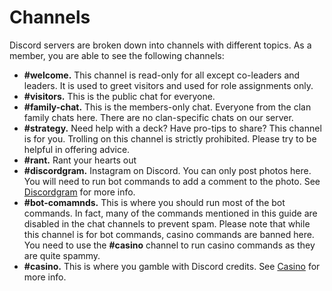 # Channels

Discord servers are broken down into channels with different topics. As a member, you are able to see the following channels:

- **#welcome.** This channel is read-only for all except co-leaders and leaders. It is used to greet visitors and used for role assignments only.
- **#visitors.** This is the public chat for everyone.
- **#family-chat.** This is the members-only chat. Everyone from the clan family chats here. There are no clan-specific chats on our server.
- **#strategy.** Need help with a deck? Have pro-tips to share? This channel is for you. Trolling on this channel is strictly prohibited. Please try to be helpful in offering advice.
- **#rant.** Rant your hearts out
- **#discordgram.** Instagram on Discord. You can only post photos here. You will need to run bot commands to add a comment to the photo. See [Discordgram](member/discordgram.md) for more info.
- **#bot-comamnds.** This is where you should run most of the bot commands. In fact, many of the commands mentioned in this guide are disabled in the chat channels to prevent spam. Please note that while this channel is for bot commands, casino commands are banned here. You need to use the **#casino** channel to run casino commands as they are quite spammy.
- **#casino.** This is where you gamble with Discord credits. See [Casino](member/casino.md) for more info.
